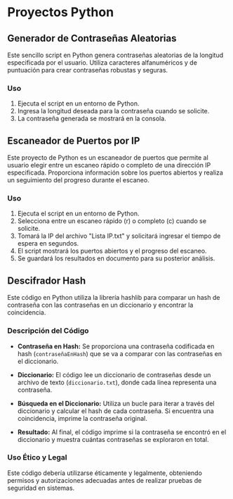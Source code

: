 # Proyectos Python

## Generador de Contraseñas Aleatorias

Este sencillo script en Python genera contraseñas aleatorias de la longitud especificada por el usuario. Utiliza caracteres alfanuméricos y de puntuación para crear contraseñas robustas y seguras.

### Uso

1. Ejecuta el script en un entorno de Python.
2. Ingresa la longitud deseada para la contraseña cuando se solicite.
3. La contraseña generada se mostrará en la consola.


## Escaneador de Puertos por IP

Este proyecto de Python es un escaneador de puertos que permite al usuario elegir entre un escaneo rápido o completo de una dirección IP especificada. Proporciona información sobre los puertos abiertos y realiza un seguimiento del progreso durante el escaneo.

### Uso

1. Ejecuta el script en un entorno de Python.
2. Selecciona entre un escaneo rápido (r) o completo (c) cuando se solicite.
3. Tomará la IP del archivo "Lista IP.txt" y solicitará ingresar el tiempo de espera en segundos.
4. El script mostrará los puertos abiertos y el progreso del escaneo.
5. Se guardará los resultados en documento para su posterior análisis.


## Descifrador Hash

Este código en Python utiliza la librería hashlib para comparar un hash de contraseña con las contraseñas en un diccionario y encontrar la coincidencia.

### Descripción del Código

- **Contraseña en Hash:** Se proporciona una contraseña codificada en hash (`contraseñaEnHash`) que se va a comparar con las contraseñas en el diccionario.

- **Diccionario:** El código lee un diccionario de contraseñas desde un archivo de texto (`diccionario.txt`), donde cada línea representa una contraseña.

- **Búsqueda en el Diccionario:** Utiliza un bucle para iterar a través del diccionario y calcular el hash de cada contraseña. Si encuentra una coincidencia, imprime la contraseña original.

- **Resultado:** Al final, el código imprime si la contraseña se encontró en el diccionario y muestra cuántas contraseñas se exploraron en total.

### Uso Ético y Legal

Este código debería utilizarse éticamente y legalmente, obteniendo permisos y autorizaciones adecuadas antes de realizar pruebas de seguridad en sistemas.